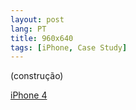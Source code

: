 ```yaml
---
layout: post
lang: PT
title: 960x640
tags: [iPhone, Case Study]
---
```


(construção)

[iPhone 4](https://www.apple.com/pt/iphone-4s/specs/)